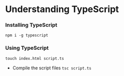 # Understanding TypeScript

### Installing TypeScript

`npm i -g typescript`

### Using TypeScript

`touch index.html script.ts`

- Compile the script files
`tsc script.ts`